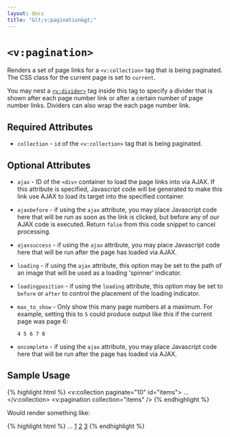 ```yaml
---
layout: docs
title: "&lt;v:pagination&gt;"
---
```


# `<v:pagination>`

Renders a set of page links for a `<v:collection>` tag that is being
paginated. The CSS class for the current page is set to `current`.

You may nest a [`<v:divider>`](/v_divider/) tag inside this tag to
specify a divider that is shown after each page number link or after a
certain number of page number links. Dividers can also wrap the each
page number link.

## Required Attributes

-   `collection` - `id` of the `<v:collection>` tag that is
    being paginated.

## Optional Attributes

-   `ajax` - ID of the `<div>` container to load the page links into
    via AJAX. If this attribute is specified, Javascript code will be
    generated to make this link use AJAX to load its target into the
    specified container.

-   `ajaxbefore` - if using the `ajax` attribute, you may place
    Javascript code here that will be run as soon as the link is
    clicked, but before any of our AJAX code is executed. Return `false`
    from this code snippet to cancel processing.

-   `ajaxsuccess` - if using the `ajax` attribute, you may place
    Javascript code here that will be run after the page has loaded
    via AJAX.

-   `loading` - if using the `ajax` attribute, this option may be set to
    the path of an image that will be used as a loading
    'spinner' indicator.

-   `loadingposition` - if using the `loading` attribute, this option
    may be set to `before` or `after` to control the placement of the
    loading indicator.

-   `max_to_show` - Only show this many page numbers at a maximum. For
    example, setting this to `5` could produce output like this if the
    current page was page 6:

        4 5 6 7 8

-   `oncomplete` - if using the `ajax` attribute, you may place
    Javascript code here that will be run after the page has loaded
    via AJAX.

## Sample Usage

{% highlight html %}
<v:collection paginate="10" id="items">
 ...
</v:collection>
<v:pagination collection="items" />
{% endhighlight %}

Would render something like:

{% highlight html %}
...
<a href="?items_page=1" class="current">1</a> 
<a href="?items_page=2">2</a> 
<a href="?items_page=3">3</a>
{% endhighlight %}
